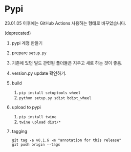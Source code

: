 # Pypi

23.01.05 이후에는 GitHub Actions 사용하는 형태로 바꾸었습니다.

(deprecated)

1. pypi 계정 만들기
2. prepare `setup.py`
3. 기존에 있던 빌드 관련된 폴더들은 지우고 새로 하는 것이 좋음.
4. version.py update 확인하기.
5. build
   1. `pip install setuptools wheel`
   2. `python setup.py sdist bdist_wheel`
6. upload to pypi
   1. `pip install twine`
   2. `twine upload dist/*`
7. tagging

   ```
   git tag -a v0.1.6 -m "annotation for this release"
   git push origin --tags
   ```
